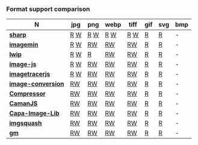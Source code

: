 ### Format support comparison

| **N** | **jpg** | **png** | **webp** | **tiff** | **gif** | **svg** | **bmp**|
| --- | --- | --- | --- | --- | --- | --- | --- |
| [**sharp**](https://github.com/lovell/sharp) | [R](https://github.com/lovell/sharp/blob/507eef3053645cbfab72df70a6e3285afc1d3699/lib/input.js#L87) [W](https://github.com/lovell/sharp/blob/507eef3053645cbfab72df70a6e3285afc1d3699/lib/output.js#L793) | [R](https://github.com/lovell/sharp/blob/507eef3053645cbfab72df70a6e3285afc1d3699/lib/input.js#L87) [W]()| [R](https://github.com/lovell/sharp/blob/507eef3053645cbfab72df70a6e3285afc1d3699/lib/input.js#L87) [W]() | [R](https://github.com/lovell/sharp/blob/507eef3053645cbfab72df70a6e3285afc1d3699/lib/input.js#L101) [W]() | [R](https://github.com/lovell/sharp/blob/507eef3053645cbfab72df70a6e3285afc1d3699/lib/input.js#L101) | [R](https://github.com/lovell/sharp/blob/507eef3053645cbfab72df70a6e3285afc1d3699/lib/input.js#L87) | - |
| [**imagemin**](https://github.com/imagemin/imagemin) | [R]() [W]() | [RW]() | [RW]() | [RW]() | [R]() | [R]() | - |
| [**lwip**](https://github.com/EyalAr/lwip) | [R]() [W]() | [R]() | [RW]() | [RW]() | [R]() | [R]() | - |
| [**image-js**](https://github.com/image-js/image-js) | [R]() [W]() | [RW]() | [RW]() | [RW]() | [R]() | [R]() | - |
| [**imagetracerjs**](https://github.com/jankovicsandras/imagetracerjs) | [R]() [W]() | [RW]() | [RW]() | [RW]() | [R]() | [R]() | - |
| [**image-conversion**](https://github.com/WangYuLue/image-conversion) | [RW]() | [RW]() | [RW]() | [RW]() | [R]() | [R]() | - |
| [**Compressor**](https://github.com/fengyuanchen/compressorjs) | [RW]() | [RW]() | [RW]() | [RW]() | [R]() | [R]() | - |
| [**CamanJS**](https://github.com/meltingice/CamanJS/) | [RW]() | [RW]() | [RW]() | [RW]() | [R]() | [R]() | - |
| [**Capa-Image-Lib**](https://gitlab.com/Capa_Album/capa_image_lib#README) | [RW]() | [RW]() | [RW]() | [RW]() | [R]() | [R]() | - |
| [**imgsquash**](https://github.com/eashish93/imgsquash) | [RW]() | [RW]() | [RW]() | [RW]() | [R]() | [R]() | - |
| [**gm**](https://github.com/aheckmann/gm) | [RW]() | [RW]() | [RW]() | [RW]() | [R]() | [R]() | - |